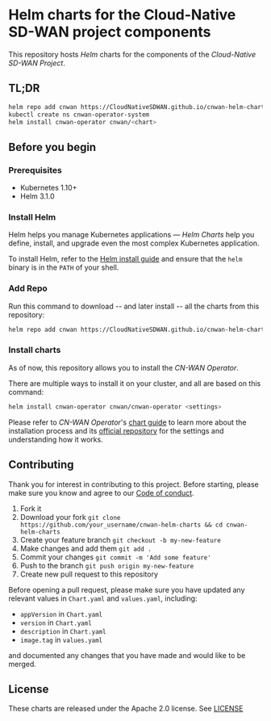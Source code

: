 # Helm charts for the Cloud-Native SD-WAN project components

This repository hosts *Helm* charts for the components of the *Cloud-Native
SD-WAN Project*.

## TL;DR

```bash
helm repo add cnwan https://CloudNativeSDWAN.github.io/cnwan-helm-charts
kubectl create ns cnwan-operator-system
helm install cnwan-operator cnwan/<chart>
```

## Before you begin

### Prerequisites

- Kubernetes 1.10+
- Helm 3.1.0

### Install Helm

Helm helps you manage Kubernetes applications — *Helm Charts* help you define,
install, and upgrade even the most complex Kubernetes application.

To install Helm, refer to the [Helm install guide](https://github.com/helm/helm#install)
and ensure that the `helm` binary is in the `PATH` of your shell.

### Add Repo

Run this command to download -- and later install -- all the charts from this
repository:

```bash
helm repo add cnwan https://CloudNativeSDWAN.github.io/cnwan-helm-charts
```

### Install charts

As of now, this repository allows you to install the *CN-WAN Operator*.

There are multiple ways to install it on your cluster, and all are based
on this command:

```bash
helm install cnwan-operator cnwan/cnwan-operator <settings>
```

Please refer to *CN-WAN Operator*'s [chart guide](./charts/cnwan-operator/README.md)
to learn more about the installation process and its
[official repository](https://github.com/CloudNativeSDWAN/cnwan-operator) for
the settings and understanding how it works.

## Contributing

Thank you for interest in contributing to this project.
Before starting, please make sure you know and agree to our [Code of conduct](./code-of-conduct.md).

1. Fork it
2. Download your fork
    `git clone https://github.com/your_username/cnwan-helm-charts && cd cnwan-helm-charts`
3. Create your feature branch
    `git checkout -b my-new-feature`
4. Make changes and add them
    `git add .`
5. Commit your changes
    `git commit -m 'Add some feature'`
6. Push to the branch
    `git push origin my-new-feature`
7. Create new pull request to this repository

Before opening a pull request, please make sure you have updated any relevant
values in `Chart.yaml` and `values.yaml`, including:

- `appVersion` in `Chart.yaml`
- `version` in `Chart.yaml`
- `description` in `Chart.yaml`
- `image.tag` in `values.yaml`

and documented any changes that you have made and would like to be merged.

## License

These charts are released under the Apache 2.0 license. See [LICENSE](./LICENSE)
